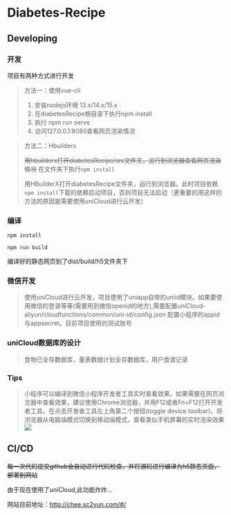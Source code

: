 # Diabetes-Recipe

## Developing

### 开发

项目有两种方式进行开发

> 方法一：使用vue-cli
> 1. 安装nodejs环境 13.x/14.x/15.x
> 2. 在diabetesRecipe根目录下执行npm install
> 3. 执行 npm run serve
> 4. 访问127.0.0.1:8080查看网页渲染情况

> 方法二：Hbuilderx
> 
> ~~用hbuilderx打开diabetesRecipe/src文件夹，运行到浏览器查看网页渲染情况~~
> 在文件夹下执行```npm install```
> 
> 用HBuilderX打开diabetesRecipe文件夹，运行到浏览器。此时项目依赖```npm install```下载的依赖启动项目，否则项目无法启动（更重要的用这样的方法的原因是需要使用uniCloud进行云开发）



### 编译
```npm install```

```npm run build```

编译好的静态网页到了dist/build/h5文件夹下

### 微信开发
> 使用uniCloud进行云开发，项目使用了uniapp自带的uniid模块。如果要使用微信的登录等等(需要用到微信openid的地方),需要配置uniCloud-aliyun/cloudfunctions/common/uni-id/config.json 配置小程序的appid与appsecret。目前项目使用的测试账号

### uniCloud数据库的设计
> 食物已全存数据库，量表数据计划全存数据库，用户食谱记录




### Tips
> 小程序可以编译到微信小程序开发者工具实时查看效果。如果需要在网页浏览器中查看效果，建议使用Chrome浏览器，并用F12或者Fn+F12打开开发者工具，在点击开发者工具左上角第二个按钮(toggle device toolbar)，将浏览器从电脑端模式切换到移动端模式，查看类似手机屏幕的实时渲染效果
![](pics/chrome.jpg)

## CI/CD

~~每一次代码提交github会自动进行代码检查，并将源码进行编译为h5静态页面，部署到网站~~

由于现在使用了uniCloud,此功能炸炸...

网站目前地址：http://chee.sc2yun.com/#/